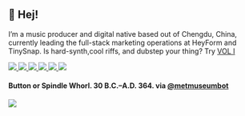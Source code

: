 <p>
  <h2>👋 Hej!</h2>
<p>I’m a music producer and digital native based out of Chengdu, China, currently leading the full-stack marketing operations at HeyForm and TinySnap. Is hard-synth,cool riffs, and dubstep your thing? Try <a href="https://signalsiren.bandcamp.com/album/vol-i">VOL I</a></p>
 
<p> 
  <a href="https://mp.mt/">
    <img src="https://img.shields.io/badge/whois-mp.mt-red" />
  </a>  
  <a href="https://verfasor.com/">
    <img src="https://img.shields.io/badge/blog-verfasor.com-blueviolet" />
  </a>        
  <a href="https://wr8.in/">
    <img src="https://img.shields.io/badge/start-wr8.in-green" />
  </a> 
  <a href="mailto:verfasor@deadauthor.org">
    <img src="https://img.shields.io/badge/contact-email-important" />
  </a>   
<a href="https://twitter.com/verfasor">
    <img src="https://img.shields.io/twitter/follow/verfasor?style=social" /> 
</a>
<a href="https://github.com/verfasor">
    <img src="https://img.shields.io/github/followers/verfasor?label=verfasor&logo=GitHub&style=social" />
</a>  
 
<h4>Button or Spindle Whorl. 30 B.C.–A.D. 364. via <a href="https://twitter.com/metmuseumbot">@metmuseumbot</a></h4><p> <img align="center" src='https://64.media.tumblr.com/db27b9c70be6be16423cc609f8e75d3f/294986646df873a8-41/s1280x1920/ff5f8c98985e64bc132b323b84a546e9aeaf68d8.jpg'></p>